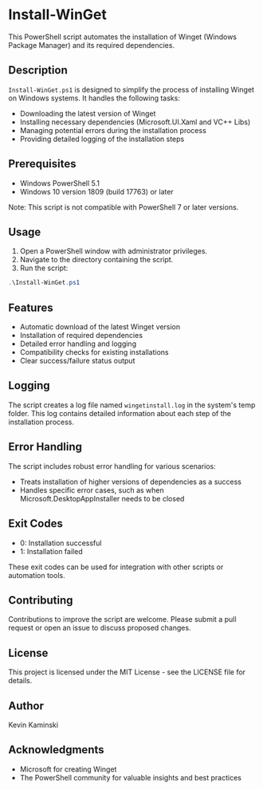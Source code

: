 # Install-WinGet

This PowerShell script automates the installation of Winget (Windows Package Manager) and its required dependencies.

## Description

`Install-WinGet.ps1` is designed to simplify the process of installing Winget on Windows systems. It handles the following tasks:

- Downloading the latest version of Winget
- Installing necessary dependencies (Microsoft.UI.Xaml and VC++ Libs)
- Managing potential errors during the installation process
- Providing detailed logging of the installation steps

## Prerequisites

- Windows PowerShell 5.1
- Windows 10 version 1809 (build 17763) or later

Note: This script is not compatible with PowerShell 7 or later versions.

## Usage

1. Open a PowerShell window with administrator privileges.
2. Navigate to the directory containing the script.
3. Run the script:

```powershell
.\Install-WinGet.ps1
```

## Features

- Automatic download of the latest Winget version
- Installation of required dependencies
- Detailed error handling and logging
- Compatibility checks for existing installations
- Clear success/failure status output

## Logging

The script creates a log file named `wingetinstall.log` in the system's temp folder. This log contains detailed information about each step of the installation process.

## Error Handling

The script includes robust error handling for various scenarios:

- Treats installation of higher versions of dependencies as a success
- Handles specific error cases, such as when Microsoft.DesktopAppInstaller needs to be closed

## Exit Codes

- 0: Installation successful
- 1: Installation failed

These exit codes can be used for integration with other scripts or automation tools.

## Contributing

Contributions to improve the script are welcome. Please submit a pull request or open an issue to discuss proposed changes.

## License

This project is licensed under the MIT License - see the LICENSE file for details.

## Author

Kevin Kaminski

## Acknowledgments

- Microsoft for creating Winget
- The PowerShell community for valuable insights and best practices
